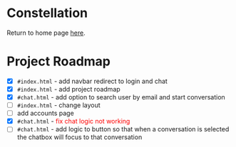 ---
---

# Constellation
Return to home page [here](https://constellationnetworking.github.io/).

# Project Roadmap

- [x] `#index.html` - add navbar redirect to login and chat
- [x] `#index.html` - add project roadmap
- [x] `#chat.html` - add option to search user by email and start conversation
- [ ] `#index.html` - change layout
- [ ] add accounts page
- [x] `#chat.html` - <span style="color:red;">fix chat logic not working</span>
- [ ] `#chat.html` - add logic to button so that when a conversation is selected the chatbox will focus to that conversation